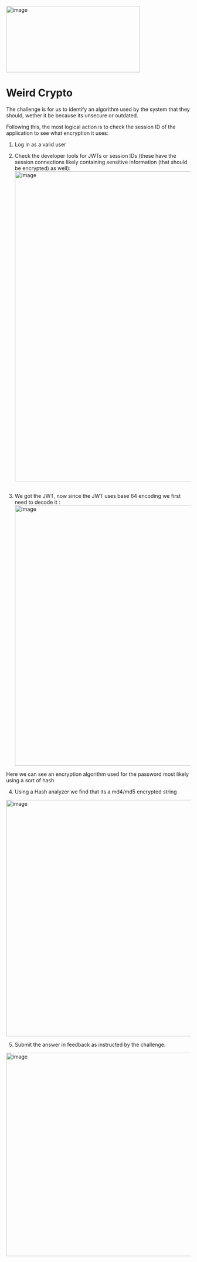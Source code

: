 <img width="364" height="181" alt="image" src="https://github.com/user-attachments/assets/4a628d0e-2ea7-46b2-b8a6-2bfffb55ca38" />

# Weird Crypto
The challenge is for us to identify an algorithm used by the system that they should, wether it be because its unsecure or outdated.

Following this, the most logical action is to check the session ID of the application to see what encryption it uses:
1. Log in as a valid user
2. Check the developer tools for JWTs or session IDs (these have the session connections likely containing sensitive information (that should be encrypted) as well):
<img width="1593" height="846" alt="image" src="https://github.com/user-attachments/assets/c0f34225-304e-4141-b608-e040444ab29e" /><br/><br/>

3. We got the JWT, now since the JWT uses base 64 encoding we first need to decode it :
<img width="1536" height="711" alt="image" src="https://github.com/user-attachments/assets/79edf5b4-6fbb-49f5-b580-1ca49bf935ef" /><br/>

Here we can see an encryption algorithm used for the password most likely using a sort of hash

4. Using a Hash analyzer we find that its a md4/md5 encrypted string
<img width="1160" height="645" alt="image" src="https://github.com/user-attachments/assets/6f4485fb-4e6a-4a35-afa2-ac016dc7c249" />

5. Submit the answer in feedback as instructed by the challenge:
<img width="589" height="555" alt="image" src="https://github.com/user-attachments/assets/b6fd3f83-8ec4-4183-a112-ead5d45c189c" />
